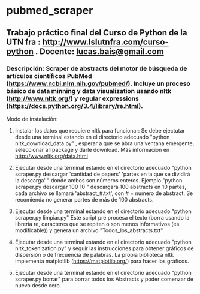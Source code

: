 ﻿# pubmed_scraper

## Trabajo práctico final del Curso de Python de la UTN fra : http://www.lslutnfra.com/curso-python .  Docente: lucas.bais@gmail.com

### Descripción: Scraper de abstracts del motor de búsqueda de artículos científicos PubMed (https://www.ncbi.nlm.nih.gov/pubmed/). Incluye un proceso básico de data minning y data visualization usando nltk (http://www.nltk.org/) y regular expressions (https://docs.python.org/3.4/library/re.html).

Modo de instalación:

1) Instalar los datos que requiere nltk para funcionar: 
Se debe ejectutar desde una terminal estando en el directorio adecuado "python nltk_download_data.py" , esperar a que se abra una ventana emergente,  seleccionar all package y darle download.
Más información en http://www.nltk.org/data.html

2) Ejecutar desde una terminal estando en el directorio adecuado "python scraper.py descargar 'cantidad de papers' 'partes en la que se dividirá la descarga' " donde ambos
son números enteros. Ejemplo "python scraper.py descargar 100 10 " descargará 100 abstracts en 10 partes, cada archivo se llamará 'abstract_#.txt', con # = numero de abstract. Se recomienda no generar partes de más de 100 abstracts.

3) Ejecutar desde una terminal estando en el directorio adecuado "python scraper.py limpiar.py" 
Este script pre procesa el texto (borra usando la librería re, caracteres que se repiten o son menos informativos (es modificable)) y genera un archivo "Todos_los_abstracts.txt"

4) Ejecutar desde una terminal estando en el directorio adecuado "python nltk_tokenization.py" y seguir las instrucciones para obtener gráficos de dispersión o de frecuencia de palabras.
La propia biblioteca nltk implementa matplotlib (https://matplotlib.org/) para hacer los gráficos.

5) Ejecutar desde una terminal estando en el directorio adecuado "python scraper.py borrar" para borrar todos los Abstracts y poder comenzar de nuevo desde cero.

 
